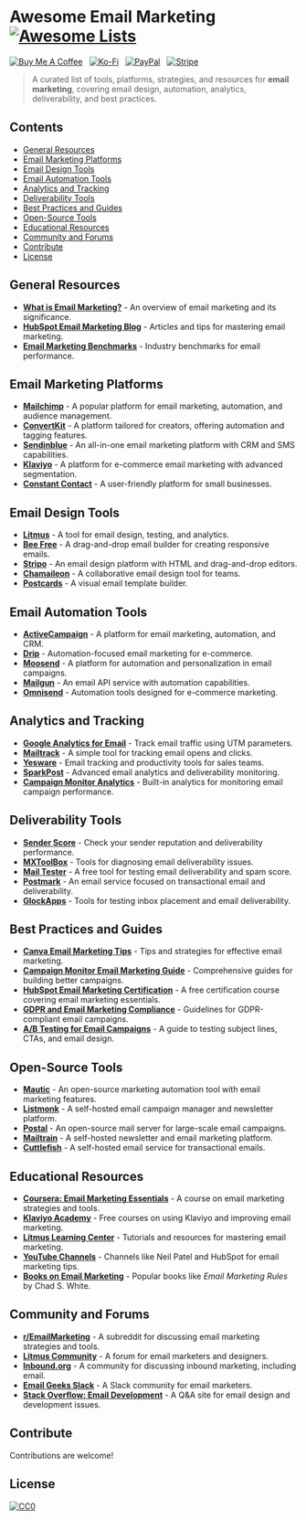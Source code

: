 # Awesome Email Marketing [![Awesome Lists](https://srv-cdn.himpfen.io/badges/awesome-lists/awesomelists-flat.svg)](https://github.com/awesomelistsio/awesome)

[![Buy Me A Coffee](https://srv-cdn.himpfen.io/badges/buymeacoffee/buymeacoffee-flat.svg)](https://tinyurl.com/2h9aktmd) &nbsp; [![Ko-Fi](https://srv-cdn.himpfen.io/badges/kofi/kofi-flat.svg)](https://tinyurl.com/d4xnrptz) &nbsp; [![PayPal](https://srv-cdn.himpfen.io/badges/paypal/paypal-flat.svg)](https://tinyurl.com/mr22naua) &nbsp; [![Stripe](https://srv-cdn.himpfen.io/badges/stripe/stripe-flat.svg)](https://tinyurl.com/e8ymxdw3)

> A curated list of tools, platforms, strategies, and resources for **email marketing**, covering email design, automation, analytics, deliverability, and best practices.

## Contents

- [General Resources](#general-resources)
- [Email Marketing Platforms](#email-marketing-platforms)
- [Email Design Tools](#email-design-tools)
- [Email Automation Tools](#email-automation-tools)
- [Analytics and Tracking](#analytics-and-tracking)
- [Deliverability Tools](#deliverability-tools)
- [Best Practices and Guides](#best-practices-and-guides)
- [Open-Source Tools](#open-source-tools)
- [Educational Resources](#educational-resources)
- [Community and Forums](#community-and-forums)
- [Contribute](#contribute)
- [License](#license)

## General Resources

- **[What is Email Marketing?](https://en.wikipedia.org/wiki/Email_marketing)** - An overview of email marketing and its significance.
- **[HubSpot Email Marketing Blog](https://blog.hubspot.com/marketing/email-marketing)** - Articles and tips for mastering email marketing.
- **[Email Marketing Benchmarks](https://www.campaignmonitor.com/resources/guides/email-marketing-benchmarks/)** - Industry benchmarks for email performance.

## Email Marketing Platforms

- **[Mailchimp](https://mailchimp.com/)** - A popular platform for email marketing, automation, and audience management.
- **[ConvertKit](https://convertkit.com/)** - A platform tailored for creators, offering automation and tagging features.
- **[Sendinblue](https://www.sendinblue.com/)** - An all-in-one email marketing platform with CRM and SMS capabilities.
- **[Klaviyo](https://www.klaviyo.com/)** - A platform for e-commerce email marketing with advanced segmentation.
- **[Constant Contact](https://www.constantcontact.com/)** - A user-friendly platform for small businesses.

## Email Design Tools

- **[Litmus](https://www.litmus.com/)** - A tool for email design, testing, and analytics.
- **[Bee Free](https://beefree.io/)** - A drag-and-drop email builder for creating responsive emails.
- **[Stripo](https://stripo.email/)** - An email design platform with HTML and drag-and-drop editors.
- **[Chamaileon](https://chamaileon.io/)** - A collaborative email design tool for teams.
- **[Postcards](https://designmodo.com/postcards/)** - A visual email template builder.

## Email Automation Tools

- **[ActiveCampaign](https://www.activecampaign.com/)** - A platform for email marketing, automation, and CRM.
- **[Drip](https://www.drip.com/)** - Automation-focused email marketing for e-commerce.
- **[Moosend](https://moosend.com/)** - A platform for automation and personalization in email campaigns.
- **[Mailgun](https://www.mailgun.com/)** - An email API service with automation capabilities.
- **[Omnisend](https://www.omnisend.com/)** - Automation tools designed for e-commerce marketing.

## Analytics and Tracking

- **[Google Analytics for Email](https://support.google.com/analytics/answer/1033867?hl=en)** - Track email traffic using UTM parameters.
- **[Mailtrack](https://mailtrack.io/)** - A simple tool for tracking email opens and clicks.
- **[Yesware](https://www.yesware.com/)** - Email tracking and productivity tools for sales teams.
- **[SparkPost](https://www.sparkpost.com/analytics/)** - Advanced email analytics and deliverability monitoring.
- **[Campaign Monitor Analytics](https://www.campaignmonitor.com/analytics/)** - Built-in analytics for monitoring email campaign performance.

## Deliverability Tools

- **[Sender Score](https://www.senderscore.org/)** - Check your sender reputation and deliverability performance.
- **[MXToolBox](https://mxtoolbox.com/)** - Tools for diagnosing email deliverability issues.
- **[Mail Tester](https://www.mail-tester.com/)** - A free tool for testing email deliverability and spam score.
- **[Postmark](https://postmarkapp.com/)** - An email service focused on transactional email and deliverability.
- **[GlockApps](https://glockapps.com/)** - Tools for testing inbox placement and email deliverability.

## Best Practices and Guides

- **[Canva Email Marketing Tips](https://www.canva.com/learn/email-marketing/)** - Tips and strategies for effective email marketing.
- **[Campaign Monitor Email Marketing Guide](https://www.campaignmonitor.com/resources/guides/)** - Comprehensive guides for building better campaigns.
- **[HubSpot Email Marketing Certification](https://academy.hubspot.com/courses/email-marketing)** - A free certification course covering email marketing essentials.
- **[GDPR and Email Marketing Compliance](https://gdpr.eu/email-marketing/)** - Guidelines for GDPR-compliant email campaigns.
- **[A/B Testing for Email Campaigns](https://www.optimizely.com/optimization-glossary/email-ab-testing/)** - A guide to testing subject lines, CTAs, and email design.

## Open-Source Tools

- **[Mautic](https://www.mautic.org/)** - An open-source marketing automation tool with email marketing features.
- **[Listmonk](https://listmonk.app/)** - A self-hosted email campaign manager and newsletter platform.
- **[Postal](https://github.com/postalhq/postal)** - An open-source mail server for large-scale email campaigns.
- **[Mailtrain](https://mailtrain.org/)** - A self-hosted newsletter and email marketing platform.
- **[Cuttlefish](https://github.com/mlandauer/cuttlefish)** - A self-hosted email service for transactional emails.

## Educational Resources

- **[Coursera: Email Marketing Essentials](https://www.coursera.org/learn/email-marketing-strategy)** - A course on email marketing strategies and tools.
- **[Klaviyo Academy](https://www.klaviyo.com/academy)** - Free courses on using Klaviyo and improving email marketing.
- **[Litmus Learning Center](https://www.litmus.com/academy/)** - Tutorials and resources for mastering email marketing.
- **[YouTube Channels](https://www.youtube.com/)** - Channels like Neil Patel and HubSpot for email marketing tips.
- **[Books on Email Marketing](https://www.goodreads.com/)** - Popular books like *Email Marketing Rules* by Chad S. White.

## Community and Forums

- **[r/EmailMarketing](https://www.reddit.com/r/Emailmarketing/)** - A subreddit for discussing email marketing strategies and tools.
- **[Litmus Community](https://community.litmus.com/)** - A forum for email marketers and designers.
- **[Inbound.org](https://inbound.org/)** - A community for discussing inbound marketing, including email.
- **[Email Geeks Slack](https://emailgeeks.io/)** - A Slack community for email marketers.
- **[Stack Overflow: Email Development](https://stackoverflow.com/questions/tagged/email)** - A Q&A site for email design and development issues.

## Contribute

Contributions are welcome!

## License

[![CC0](https://mirrors.creativecommons.org/presskit/buttons/88x31/svg/by-sa.svg)](http://creativecommons.org/licenses/by-sa/4.0/)
